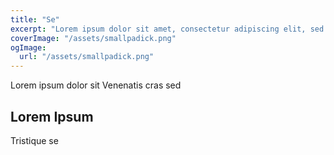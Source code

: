 ```yaml
---
title: "Se"
excerpt: "Lorem ipsum dolor sit amet, consectetur adipiscing elit, sed do eiusmod tempor incididunt ut labore et dolore magna aliqua. Praesent elementum facilisis leo vel fringilla est ullamcorper eget. At imperdiet dui accumsan sit amet nulla facilities morbi tempus."
coverImage: "/assets/smallpadick.png"
ogImage:
  url: "/assets/smallpadick.png"
---
```


Lorem ipsum dolor sit 
Venenatis cras sed 
## Lorem Ipsum

Tristique se
